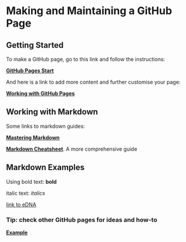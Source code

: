 # Making and Maintaining a GitHub Page

## Getting Started

To make a GitHub page, go to this link and follow the instructions:

[**GitHub Pages Start**](https://pages.github.com/)

And here is a link to add more content and further customise your page:

[**Working with GitHub Pages**](https://help.github.com/en/github/working-with-github-pages)

## Working with Markdown

Some links to markdown guides:

[**Mastering Markdown**](https://guides.github.com/features/mastering-markdown/)

[**Markdown Cheatsheet**](https://github.com/adam-p/markdown-here/wiki/Markdown-Cheatsheet). A more comprehensive guide

## Markdown Examples

Using bold text: **bold**

italic text: *italics*

[link to eDNA](https://otagoedna.github.io/)


### Tip: check other GitHub pages for ideas and how-to

[**Example**](https://otagoedna.github.io/eDNA_Workshop_Nov_2019/)
